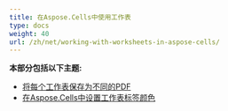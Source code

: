 ```yaml
---
title: 在Aspose.Cells中使用工作表
type: docs
weight: 40
url: /zh/net/working-with-worksheets-in-aspose-cells/
---
```


 **本部分包括以下主题:** 
- [将每个工作表保存为不同的PDF](/cells/zh/net/save-each-worksheet-to-different-pdf/)
- [在Aspose.Cells中设置工作表标签颜色](/cells/zh/net/set-worksheet-tab-color-in-aspose-cells/)
